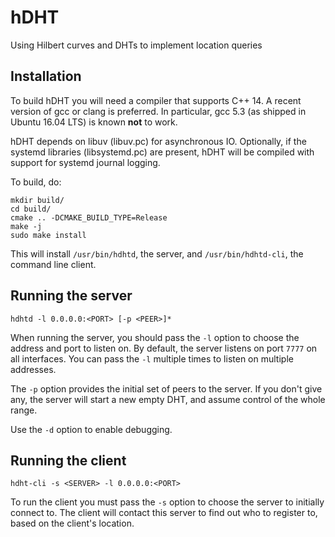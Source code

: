 # hDHT
Using Hilbert curves and DHTs to implement location queries

## Installation
To build hDHT you will need a compiler that supports C++ 14.
A recent version of gcc or clang is preferred. In particular, gcc 5.3 (as shipped in Ubuntu 16.04 LTS) is known **not** to work.

hDHT depends on libuv (libuv.pc) for asynchronous IO.
Optionally, if the systemd libraries (libsystemd.pc) are present, hDHT will be compiled with support for systemd journal logging.

To build, do:
```
mkdir build/
cd build/
cmake .. -DCMAKE_BUILD_TYPE=Release
make -j
sudo make install
```

This will install `/usr/bin/hdhtd`, the server, and `/usr/bin/hdhtd-cli`, the command line client.

## Running the server

```
hdhtd -l 0.0.0.0:<PORT> [-p <PEER>]*
```

When running the server, you should pass the `-l` option to choose the address and port to listen on. By default, the server listens on port `7777` on all interfaces. You can pass the `-l` multiple times to listen on multiple addresses.

The `-p` option provides the initial set of peers to the server. If you don't give any, the server will start a new empty DHT, and assume control of the whole range.

Use the `-d` option to enable debugging.

## Running the client

```
hdht-cli -s <SERVER> -l 0.0.0.0:<PORT>
```

To run the client you must pass the `-s` option to choose the server to initially connect to. The client will contact this server to find out who to register to, based on the client's location.
